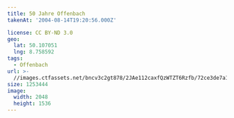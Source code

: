 ```yaml
---
title: 50 Jahre Offenbach
takenAt: '2004-08-14T19:20:56.000Z'

license: CC BY-ND 3.0
geo:
  lat: 50.107051
  lng: 8.758592
tags:
  - Offenbach
url: >-
  //images.ctfassets.net/bncv3c2gt878/2JAe112caxfQzWTZT6Rzfb/72ce3de7a17b196d2f2c4425fc669ab3/50-jahre-offenbach_4520432824_o
size: 1253444
image:
  width: 2048
  height: 1536
---
```

